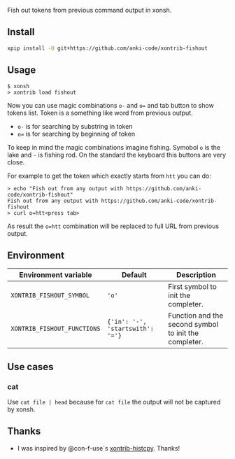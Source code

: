 Fish out tokens from previous command output in xonsh.

## Install
```bash
xpip install -U git+https://github.com/anki-code/xontrib-fishout
```

## Usage
```
$ xonsh
> xontrib load fishout
```
Now you can use magic combinations `o-` and `o=` and tab button to show tokens list. Token is a something like word from previous output. 
* `o-` is for searching by substring in token 
* `o=` is for searching by beginning of token 

To keep in mind the magic combinations imagine fishing. Symobol `o` is the lake and `-` is fishing rod. On the standard the keyboard this buttons are very close.

For example to get the token which exactly starts from `htt` you can do: 
```
> echo "Fish out from any output with https://github.com/anki-code/xontrib-fishout"
Fish out from any output with https://github.com/anki-code/xontrib-fishout
> curl o=htt<press tab>
```
As result the `o=htt` combination will be replaced to full URL from previous output. 

## Environment
| Environment variable          | Default | Description |
| ----------------------------- | ------- | ----------- |
| `XONTRIB_FISHOUT_SYMBOL`      | `'o'`     | First symbol to init the completer. |
| `XONTRIB_FISHOUT_FUNCTIONS`   | `{'in': '-', 'startswith': '='}` | Function and the second symbol to init the completer. | 

## Use cases
### cat
Use `cat file | head` because for `cat file`  the output will not be captured by xonsh.

## Thanks
* I was inspired by @con-f-use`s [xontrib-histcpy](https://github.com/con-f-use/xontrib-histcpy). Thanks!
